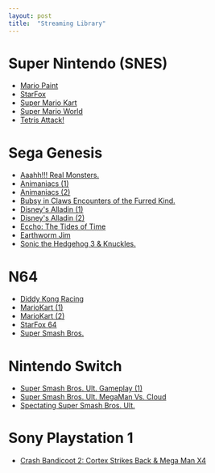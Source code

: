 ```yaml
---
layout: post
title:  "Streaming Library"
---
```


# Super Nintendo (SNES)

-	<a href="https://www.facebook.com/582701405707444/videos/336871171010462/">Mario Paint</a> 
-	<a href="https://www.facebook.com/582701405707444/videos/597575784520811/">StarFox</a> 
-	<a href="https://www.facebook.com/582701405707444/videos/140543221020402/">Super Mario Kart</a> 
-	<a href="https://www.facebook.com/582701405707444/videos/603519823688581/">Super Mario World</a> 
-	<a href="https://www.facebook.com/582701405707444/videos/712858096290050/">Tetris Attack!</a> 

# Sega Genesis

-	<a href="https://www.facebook.com/582701405707444/videos/886222622164787/">Aaahh!!! Real Monsters.</a> 
-	<a href="https://www.facebook.com/582701405707444/videos/219678732969559/">Animaniacs (1)</a> 
-	<a href="https://www.facebook.com/582701405707444/videos/140592001030431/">Animaniacs (2)</a> 
-	<a href="https://www.facebook.com/582701405707444/videos/687666938560673/">Bubsy in Claws Encounters of the Furred Kind.</a> 
-	<a href="https://www.facebook.com/582701405707444/videos/859193228235929/">Disney's Alladin (1)</a> 
-	<a href="https://www.facebook.com/582701405707444/videos/239090890897997/">Disney's Alladin (2)</a> 
-	<a href="https://www.facebook.com/582701405707444/videos/148946987025689/">Eccho: The Tides of Time </a> 
-	<a href="https://www.facebook.com/582701405707444/videos/158831732245041/">Earthworm Jim</a> 
-	<a href="https://www.facebook.com/582701405707444/videos/234369361228337/">Sonic the Hedgehog 3 & Knuckles.</a> 

# N64

-	<a href="https://www.facebook.com/582701405707444/videos/311040683579434/">Diddy Kong Racing</a> 
-	<a href="https://www.facebook.com/582701405707444/videos/327405445295276/">MarioKart (1) </a> 
-	<a href="https://www.facebook.com/582701405707444/videos/1295237147485554/">MarioKart (2)</a> 
-	<a href="https://www.facebook.com/582701405707444/videos/1700351050113244/">StarFox 64</a> 
-	<a href="https://www.facebook.com/582701405707444/videos/719620662224153/">Super Smash Bros.</a> 

# Nintendo Switch

-	<a href="https://www.facebook.com/582701405707444/videos/256591802463245/">Super Smash Bros. Ult. Gameplay (1)</a> 
-	<a href="https://www.facebook.com/BLTRetro/videos/1167942670269289">Super Smash Bros. Ult. MegaMan Vs. Cloud</a> 
-	<a href="https://www.facebook.com/582701405707444/videos/471180114283390/">Spectating Super Smash Bros. Ult. </a> 

# Sony Playstation 1

- <a href="https://www.facebook.com/582701405707444/videos/296002838647723/">Crash Bandicoot 2: Cortex Strikes Back & Mega Man X4</a>
